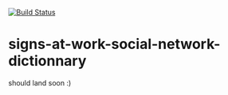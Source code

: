 [![Build Status](https://travis-ci.org/Orange-OpenSource/android-trail-drawing.svg?branch=master)](https://travis-ci.org/Orange-OpenSource/signs-at-work-social-network-dictionnary) 

# signs-at-work-social-network-dictionnary
should land soon :)
